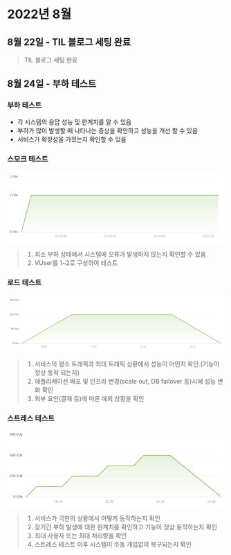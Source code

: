 # 2022년 8월
## 8월 22일 - TIL 블로그 세팅 완료
>TIL 블로그 세팅 완료

## 8월 24일 - 부하 테스트
### 부하 테스트
- 각 시스템의 응답 성능 및 한계치를 알 수 있음
- 부하가 많이 발생할 때 나타나는 증상을 확인하고 성능을 개선 할 수 있음
- 서비스가 확장성을 가졌는지 확인할 수 있음

### 스모크 테스트
![smoke_test.png](../.vuepress/public/images/2022.08/smoke_test.png)
> 1. 최소 부하 상태에서 시스템에 오류가 발생하지 않는지 확인할 수 있음
> 2. VUser를 1~2로 구성하여 테스트

### 로드 테스트
![load_test.png](../.vuepress/public/images/2022.08/load_test.png)
> 1. 서비스의 평소 트래픽과 최대 트래픽 상황에서 성능이 어떤지 확인.(기능이 정상 동작 되는지)
> 2. 애플리케이션 배포 및 인프라 변경(scale out, DB failover 등)시에 성능 변화 확인
> 3. 외부 요인(결재 등)에 따른 예외 상황을 확인

### 스트레스 테스트
![stress_test.png](../.vuepress/public/images/2022.08/stress_test.png)
> 1. 서비스가 극한의 상황에서 어떻게 동작하는지 확인
> 2. 장기간 부하 발생에 대한 한계치를 확인하고 기능이 정상 동작하는지 확인
> 3. 최대 사용자 또는 최대 처리량을 확인
> 4. 스트레스 테스트 이후 시스템이 수동 개입없이 복구되는지 확인